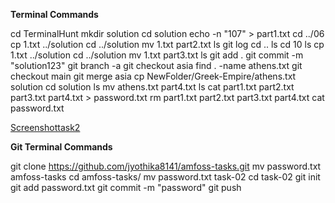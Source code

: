 **Terminal Commands**

cd TerminalHunt
mkdir solution
cd solution
echo -n "107" > part1.txt
cd ../06
cp 1.txt ../solution
cd ../solution
mv 1.txt part2.txt
ls
git log
cd ..
ls 
cd 10
ls
cp 1.txt ../solution
cd ../solution
mv 1.txt part3.txt
ls
git add .
git commit -m "solution123"
git branch -a
git checkout asia
find . -name athens.txt
git checkout main
git merge asia
cp NewFolder/Greek-Empire/athens.txt solution
cd solution
ls
mv athens.txt part4.txt
ls
cat part1.txt part2.txt part3.txt part4.txt > password.txt
rm part1.txt part2.txt part3.txt part4.txt
cat password.txt

[Screenshottask2](https://user-images.githubusercontent.com/118593670/202871069-144cb447-a5df-4cbc-828f-f0107a189157.png)


**Git Terminal Commands**

git clone https://github.com/jyothika8141/amfoss-tasks.git
mv password.txt amfoss-tasks
cd amfoss-tasks/
mv password.txt task-02
cd task-02
git init
git add password.txt
git commit -m "password"
git push

